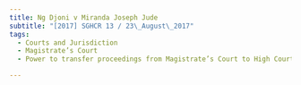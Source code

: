 ```yaml
---
title: Ng Djoni v Miranda Joseph Jude 
subtitle: "[2017] SGHCR 13 / 23\_August\_2017"
tags:
  - Courts and Jurisdiction
  - Magistrate’s Court
  - Power to transfer proceedings from Magistrate’s Court to High Court

---
```


